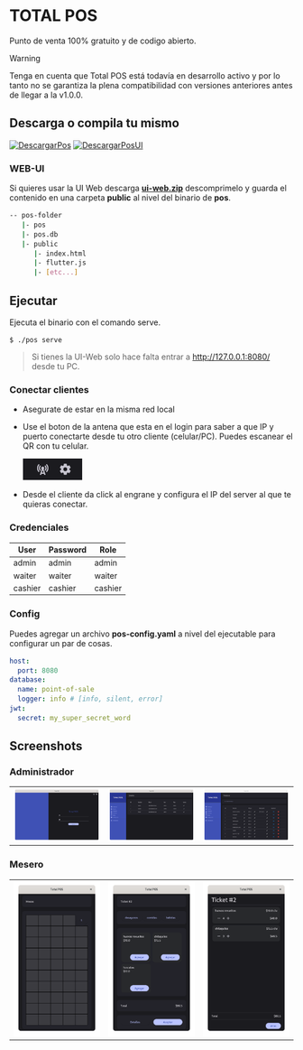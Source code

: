 # TOTAL POS

Punto de venta 100% gratuito y de codigo abierto.

> [!WARNING]
> Tenga en cuenta que Total POS está todavía en desarrollo activo y por lo tanto no se garantiza la plena compatibilidad con versiones anteriores antes de llegar a la v1.0.0.

## Descarga o compila tu mismo

[![DescargarPos](https://img.shields.io/badge/Descargar%20Pos-000000?style=for-the-badge)](https://github.com/ushieru/pos-backend/releases)
[![DescargarPosUI](https://img.shields.io/badge/Descargar%20UI-000000?style=for-the-badge)](https://github.com/ushieru/pos-client/releases)

### WEB-UI

Si quieres usar la UI Web descarga [**ui-web.zip**](https://github.com/ushieru/pos-client/releases/download/v0.0.1-alfa/ui-web.zip) descomprimelo y guarda el contenido en una carpeta **public** al nivel del binario de **pos**.

```bash
-- pos-folder
   |- pos
   |- pos.db
   |- public
      |- index.html
      |- flutter.js
      |- [etc...]
```

## Ejecutar
Ejecuta el binario con el comando serve.

```
$ ./pos serve
```

> Si tienes la UI-Web solo hace falta entrar a http://127.0.0.1:8080/ desde tu PC.

### Conectar clientes

- Asegurate de estar en la misma red local
- Use el boton de la antena que esta en el login para saber a que IP y puerto conectarte desde tu otro cliente (celular/PC). Puedes escanear el QR con tu celular.
  
   ![totalpos-login](.github/assets/config-conections.png)
- Desde el cliente da click al engrane y configura el IP del server al que te quieras conectar.

### Credenciales
| User    | Password | Role    |
| ------- | -------- | ------- |
| admin   | admin    | admin   |
| waiter  | waiter   | waiter  |
| cashier | cashier  | cashier |

### Config
Puedes agregar un archivo **pos-config.yaml** a nivel del ejecutable para configurar un par de cosas.

```yaml
host:
  port: 8080
database:
  name: point-of-sale
  logger: info # [info, silent, error]
jwt:
  secret: my_super_secret_word
```

## Screenshots

### Administrador 
|                                                      |                                                      |                                                            |
| ---------------------------------------------------- | ---------------------------------------------------- | ---------------------------------------------------------- |
| ![totalpos-login](.github/assets/totalpos-login.png) | ![totalpos-users](.github/assets/totalpos-users.png) | ![totalpos-products](.github/assets/totalpos-products.png) |

### Mesero 
|                                                        |                                                                              |                                                                                      |
| ------------------------------------------------------ | ---------------------------------------------------------------------------- | ------------------------------------------------------------------------------------ |
| ![totalpos-waiter](.github/assets/totalpos-waiter.png) | ![totalpos-waiter-ticket-details](.github/assets/totalpos-waiter-ticket.png) | ![totalpos-waiter-ticket-details](.github/assets/totalpos-waiter-ticket-details.png) |
